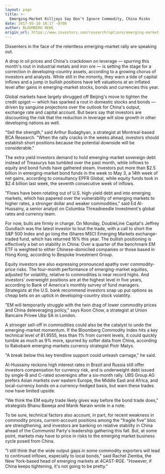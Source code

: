 ```yaml
---
layout: page
title: >-
  Emerging-Market Killjoys Say Don't Ignore Commodity, China Risks
date: 2017-05-10 18:17 -0700
author: BLOOMBERG NEWS
origin_url: https://www.investors.com/research/options/emerging-market-killjoys-say-dont-ignore-commodity-china-risks/
---
```






Dissenters in the face of the relentless emerging-market rally are speaking out.


A drop in oil prices and China's crackdown on leverage — spurring this month's rout in industrial metals and iron ore — is setting the stage for a correction in developing-country assets, according to a growing chorus of investors and analysts. While still in the minority, they warn a tide of capital inflows and a jump in bullish positions have left valuations at an inflated level after gains in emerging-market stocks, bonds and currencies this year.


Global markets have largely shrugged off Beijing's move to tighten the credit spigot — which has sparked a rout in domestic stocks and bonds — driven by sanguine projections over the outlook for China's output, exchange rate and capital account. But bears say that investors are discounting the risk that the reduction in leverage will slow growth in other developing nations as well.


"Sell the strength," said Arthur Budaghyan, a strategist at Montreal-based BCA Research. "When the rally cracks in the weeks ahead, investors should establish short positions because the potential downside will be considerable."


The extra yield investors demand to hold emerging-market sovereign debt instead of Treasurys has tumbled over the past month, while inflows to equity and bond funds have gathered steam. Investors put more than $2.5 billion in emerging-market bond funds in the week to May 3, a 14th week of net gains, according to consultancy EPFR Global, while equity funds took in $2.4 billion last week, the seventh consecutive week of inflows.


"Flows have been rotating out of U.S. high-yield debt and into emerging markets, which has papered over the vulnerability of emerging markets to higher rates, a stronger dollar and weaker commodities," said Ed Al-Hussainy, a senior analyst on Columbia Threadneedle Investment's global rates and currency team.


For now, bulls are firmly in charge. On Monday, DoubleLine Capital's Jeffrey Gundlach was the latest investor to tout the trade, with a call to short the S&P 500 Index and go long the iShares MSCI Emerging Markets exchange-traded fund, which has returned 16% this year. The bullish positioning is effectively a bet on stability in China: Over a quarter of the benchmark EM ETF is weighted to either Chinese-domiciled companies or those based in Hong Kong, according to Bespoke Investment Group.


Equity investors are also expressing pronounced apathy over commodity-price risks. The four-month performance of emerging-market equities, adjusted for volatility, relative to commodities is near record highs. And investors' overweight positions are at the highest level in five years, according to Bank of America's monthly survey of fund managers. Strategists at the U.S. bank recommend investors snap up put options as cheap bets on an uptick in developing-country stock volatility.


"EM will temporarily struggle with the twin drag of lower commodity prices and China deleveraging policy," says Koon Chow, a strategist at Union Bancaire Privee Ubp SA in London.


A stronger sell-off in commodities could also be the catalyst to undo the emerging-market momentum. If the Bloomberg Commodity Index hits a key technical level of 81.9555, less than 1% from current levels, it could quickly tumble as much as 9% more, spurred by softer data from China, according to Rabobank emerging-markets currency strategist Piotr Matys.


"A break below this key trendline support could unleash carnage," he said.


Al-Hussainy reckons high interest rates in Brazil and Russia still offer investors compensation for currency risk, and is underweight debt issued by single-B and C-rated sovereigns after a six-month rally. UBS Group AG prefers Asian markets over eastern Europe, the Middle East and Africa, and local-currency bonds on a currency-hedged basis, but warn these trades now have limited upside.


"We think the EM equity trade likely gives way before the bond trade does," strategists Bhanu Baweja and Manik Narain wrote in a note.


To be sure, technical factors also account, in part, for recent weakness in commodity prices, current-account positions among the "fragile five" bloc are strengthening, and investors are banking on relative stability in China ahead of the Communist Party's leadership gathering this fall. But, at some point, markets may have to price in risks to the emerging market business cycle posed from China.


"I still think that the wide output gaps in some commodity exporters will lead to continued inflows, especially to local bonds," said Rachel Ziemba, the New York-based head of emerging markets at 4CAST-RGE. "However, if China keeps tightening, it's not going to be pretty."




